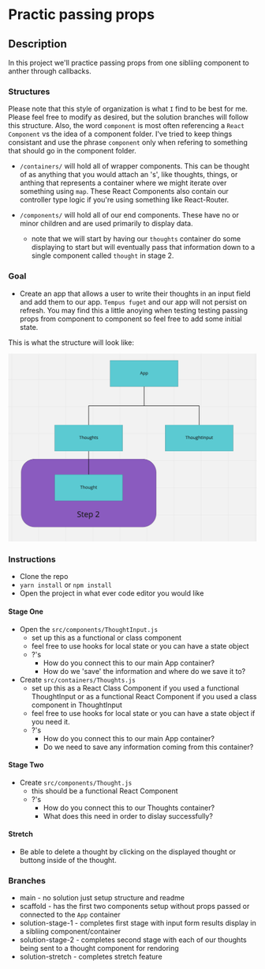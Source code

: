 # Practic passing props


## Description

In this project we'll practice passing props from one sibliing component to anther through callbacks. 

### Structures

Please note that this style of organization is what `I` find to be best for me. Please feel free to modify as desired, but the solution branches will follow this structure. Also, the word `component` is most often referencing a `React Component` vs the idea of a component folder. I've tried to keep things consistant and use the phrase `component` only when refering to something that should go in the component folder.

* `/containers/` will hold all of wrapper components. This can be thought of as anything that you would attach an 's', like thoughts, things, or anthing that represents a container where we might iterate over something using `map`. These React Components also contain our controller type logic if you're using something like React-Router. 

* `/components/` will hold all of our end components. These have no or minor children and are used primarily to display data. 
  * note that we will start by having our `thoughts` container do some displaying to start but will eventually pass that information down to a single component called `thought` in stage 2. 
  
  
### Goal

* Create an app that allows a user to write their thoughts in an input field and add them to our app. `Tempus fuget` and our app will not persist on refresh. You may find this a little anoying when testing testing passing props from component to component so feel free to add some initial state. 

This is what the structure will look like: 

![React Practice Example](./public/react-practice-structure.png)


### Instructions

* Clone the repo
* `yarn install` or `npm install`
* Open the project in what ever code editor you would like

#### Stage One
* Open the `src/components/ThoughtInput.js` 
    * set up this as a functional or class component  
    * feel free to use hooks for local state or you can have a state object 
    * ?'s 
      - How do you connect this to our main App container?
      - How do we 'save' the information and where do we save it to? 
* Create `src/containers/Thoughts.js`
    * set up this as a React Class Component if you used a functional ThoughtInput or as a functional React Component if you used a class component in ThoughtInput 
    * feel free to use hooks for local state or you can have a state object if you need it. 
    * ?'s 
      - How do you connect this to our main App container?
      - Do we need to save any information coming from this container?
      
#### Stage Two

* Create `src/components/Thought.js`
  * this should be a functional React Component 
  * ?'s 
      - How do you connect this to our Thoughts container?
      - What does this need in order to dislay successfully? 
      
#### Stretch 

* Be able to delete a thought by clicking on the displayed thought or buttong inside of the thought. 
  

### Branches 

* main - no solution just setup structure and readme
* scaffold - has the first two components setup without props passed or connected to the `App` container
* solution-stage-1 - completes first stage with input form results display in a sibliing component/container 
* solution-stage-2 - completes second stage with each of our thoughts being sent to a thought component for rendoring
* solution-stretch - completes stretch feature

